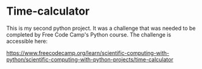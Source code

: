 # Time-calculator
This is my second python project.
It was a challenge that was needed to be completed by Free Code Camp's Python course.
The challenge is accessible here:

https://www.freecodecamp.org/learn/scientific-computing-with-python/scientific-computing-with-python-projects/time-calculator
